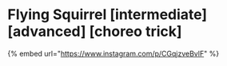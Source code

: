 # Flying Squirrel \[intermediate] \[advanced] \[choreo trick]

{% embed url="https://www.instagram.com/p/CGqjzveBvlF" %}
